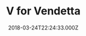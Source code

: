 ---
title: "V for Vendetta"
year: 2005
date: 2018-03-24T22:24:33.000Z
permalink: /almanac/movies/2018-03-24-v-for-vendetta/index.html
rating: 3
tmdbid: 752
---